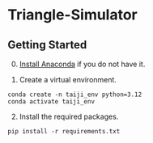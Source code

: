 # Triangle-Simulator

## Getting Started

0) [Install Anaconda](https://docs.anaconda.com/anaconda/install/) if you do not have it.

1) Create a virtual environment.

```
conda create -n taiji_env python=3.12
conda activate taiji_env
```
2) Install the required packages.

```
pip install -r requirements.txt
```
